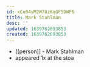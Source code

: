 ```yaml
---
id: xCe04vM2W78zKqGF5DWF6
title: Mark Stahlman
desc: ''
updated: 1639762693853
created: 1639762693853
---
```



- [[person]] - Mark Stahlman
- appeared 1x at the stoa
